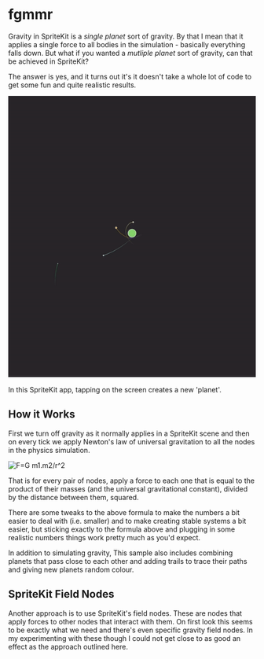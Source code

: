 # fgmmr

Gravity in SpriteKit is a _single planet_ sort of gravity. By that I mean that it applies a single force to all bodies in the simulation - basically everything falls down. But what if you wanted a _mutliple planet_ sort of gravity, can that be achieved in SpriteKit?

The answer is yes, and it turns out it's it doesn't take a whole lot of code to get some fun and quite realistic results.

![Screen capture](fgmmr.gif)

In this SpriteKit app, tapping on the screen creates a new 'planet'.

## How it Works

First we turn off gravity as it normally applies in a SpriteKit scene and then on every tick we apply Newton's law of universal gravitation to all the nodes in the physics simulation.

![F=G m1.m2/r^2](https://upload.wikimedia.org/wikipedia/commons/0/0e/NewtonsLawOfUniversalGravitation.svg)

That is for every pair of nodes, apply a force to each one that is equal to the product of their masses (and the universal gravitational constant), divided by the distance between them, squared.

There are some tweaks to the above formula to make the numbers a bit easier to deal with (i.e. smaller) and to make creating stable systems a bit easier, but sticking exactly to the formula above and plugging in some realistic numbers things work pretty much as you'd expect.

In addition to simulating gravity, This sample also includes combining planets that pass close to each other and adding trails to trace their paths and giving new planets random colour.

## SpriteKit Field Nodes

Another approach is to use SpriteKit's field nodes. These are nodes that apply forces to other nodes that interact with them. On first look this seems to be exactly what we need and there's even specific gravity field nodes. In my experimenting with these though I could not get close to as good an effect as the approach outlined here.
